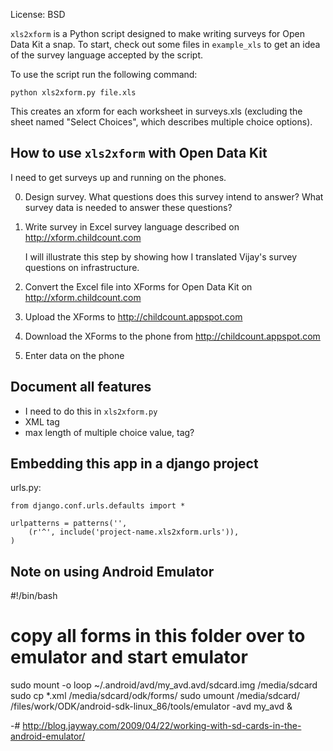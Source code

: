 License: BSD

`xls2xform` is a Python script designed to make writing surveys for
Open Data Kit a snap. To start, check out some files in `example_xls`
to get an idea of the survey language accepted by the script.

To use the script run the following command:

    python xls2xform.py file.xls

This creates an xform for each worksheet in surveys.xls (excluding the
sheet named "Select Choices", which describes multiple choice
options).


How to use `xls2xform` with Open Data Kit
-----------------------------------------
I need to get surveys up and running on the phones.

0. Design survey. What questions does this survey intend to answer?
   What survey data is needed to answer these questions?
1. Write survey in Excel survey language described on
   http://xform.childcount.com

   I will illustrate this step by showing how I translated Vijay's
   survey questions on infrastructure.
2. Convert the Excel file into XForms for Open Data Kit on
   http://xform.childcount.com
3. Upload the XForms to http://childcount.appspot.com
4. Download the XForms to the phone from http://childcount.appspot.com
5. Enter data on the phone

Document all features
---------------------

* I need to do this in `xls2xform.py`
* XML tag
* max length of multiple choice value, tag?


Embedding this app in a django project
--------------------------------------
urls.py:

    from django.conf.urls.defaults import *
    
    urlpatterns = patterns('',
        (r'^', include('project-name.xls2xform.urls')),
    )

Note on using Android Emulator
------------------------------
#!/bin/bash
# copy all forms in this folder over to emulator and start emulator
sudo mount -o loop ~/.android/avd/my_avd.avd/sdcard.img /media/sdcard
sudo cp *.xml /media/sdcard/odk/forms/
sudo umount /media/sdcard/
/files/work/ODK/android-sdk-linux_86/tools/emulator -avd my_avd &

-# http://blog.jayway.com/2009/04/22/working-with-sd-cards-in-the-android-emulator/